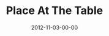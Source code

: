 ---
layout: message
category: message
series: "A Journey Home"
title: "Place At The Table"
date: 2012-11-03-00-00
message_id: 755
audio: "http://s3.amazonaws.com/crossroads-media/message/audio/journeyhome_05.mp3"
audio-duration: "51:32"
program: "http://s3.amazonaws.com/crossroads-media/documents/11_3-4_12_HOMEProgram.pdf"
description: "How are you living at home? God's greatest desire for you is to come home and receive your identity as His treasured child."
video: "http://s3.amazonaws.com/crossroads-media/message/video/journeyhome_05.mp4"
video-duration: "51:38"
video-image: "http://s3.amazonaws.com/crossroads-media/images/journeyhome_05_still.jpg"
explicit: false
---